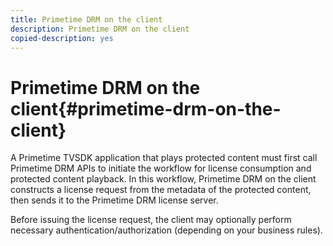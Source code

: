 ```yaml
---
title: Primetime DRM on the client
description: Primetime DRM on the client
copied-description: yes
---
```


# Primetime DRM on the client{#primetime-drm-on-the-client}

A Primetime TVSDK application that plays protected content must first call Primetime DRM APIs to initiate the workflow for license consumption and protected content playback. In this workflow, Primetime DRM on the client constructs a license request from the metadata of the protected content, then sends it to the Primetime DRM license server.

Before issuing the license request, the client may optionally perform necessary authentication/authorization (depending on your business rules). 
